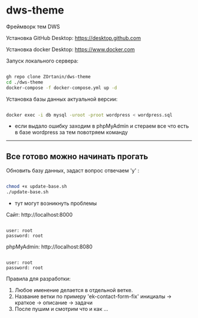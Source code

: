 # dws-theme
Фреймворк тем DWS


Установка GitHub Desktop:
https://desktop.github.com


Установка docker Desktop:
https://www.docker.com 


Запуск локального сервера:
```sh

gh repo clone ZOrtanin/dws-theme
cd ./dws-theme
docker-compose -f docker-compose.yml up -d

```


Установка базы данных актуальной версии:
```sh

docker exec -i db mysql -uroot -proot wordpress < wordpress.sql

```
* если выдало ошибку заходим в phpMyAdmin и стераем все что есть в базе wordpress за тем повотряем команду

-----------------------------------
Все готово можно начинать прогать
-----------------------------------

Обновить базу данных, задаст вопрос отвечаем 'y' :
```sh

chmod +x update-base.sh
./update-base.sh

```
* тут могут возникнуть проблемы 



Сайт:
http://localhost:8000
```

user: root
password: root

```

phpMyAdmin:
http://localhost:8080
```

user: root
password: root

```


Правила для разработки:
1. Любое именение делается в отдельной ветке.
2. Название ветки по примеру 'ek-contact-form-fix' инициалы -> краткое -> описание -> задачи
3. После пушим и смотрим что и как ... 